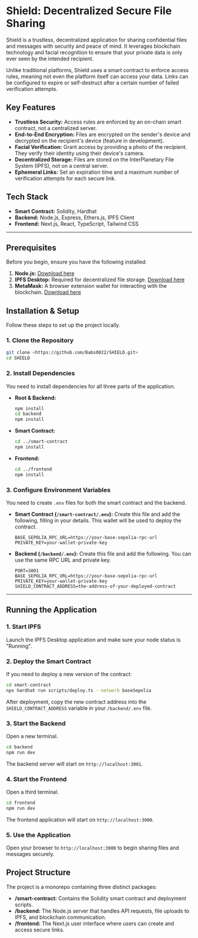 # Shield: Decentralized Secure File Sharing

Shield is a trustless, decentralized application for sharing confidential files and messages with security and peace of mind. It leverages blockchain technology and facial recognition to ensure that your private data is only ever seen by the intended recipient.

Unlike traditional platforms, Shield uses a smart contract to enforce access rules, meaning not even the platform itself can access your data. Links can be configured to expire or self-destruct after a certain number of failed verification attempts.

## Key Features

- **Trustless Security:** Access rules are enforced by an on-chain smart contract, not a centralized server.
- **End-to-End Encryption:** Files are encrypted on the sender's device and decrypted on the recipient's device (feature in development).
- **Facial Verification:** Grant access by providing a photo of the recipient. They verify their identity using their device's camera.
- **Decentralized Storage:** Files are stored on the InterPlanetary File System (IPFS), not on a central server.
- **Ephemeral Links:** Set an expiration time and a maximum number of verification attempts for each secure link.

## Tech Stack

- **Smart Contract:** Solidity, Hardhat
- **Backend:** Node.js, Express, Ethers.js, IPFS Client
- **Frontend:** Next.js, React, TypeScript, Tailwind CSS

---

## Prerequisites

Before you begin, ensure you have the following installed:

1.  **Node.js:** [Download here](https://nodejs.org/)
2.  **IPFS Desktop:** Required for decentralized file storage. [Download here](https://ipfs.io/desktop/)
3.  **MetaMask:** A browser extension wallet for interacting with the blockchain. [Download here](https://metamask.io/)

## Installation & Setup

Follow these steps to set up the project locally.

### 1. Clone the Repository

```bash
git clone <https://github.com/Babs0022/SHIELD.git>
cd SHIELD
```

### 2. Install Dependencies

You need to install dependencies for all three parts of the application.

- **Root & Backend:**
  ```bash
  npm install
  cd backend
  npm install
  ```

- **Smart Contract:**
  ```bash
  cd ../smart-contract
  npm install
  ```

- **Frontend:**
  ```bash
  cd ../frontend
  npm install
  ```

### 3. Configure Environment Variables

You need to create `.env` files for both the smart contract and the backend.

- **Smart Contract (`/smart-contract/.env`):**
  Create this file and add the following, filling in your details. This wallet will be used to deploy the contract.
  ```
  BASE_SEPOLIA_RPC_URL=https://your-base-sepolia-rpc-url
  PRIVATE_KEY=your-wallet-private-key
  ```

- **Backend (`/backend/.env`):**
  Create this file and add the following. You can use the same RPC URL and private key.
  ```
  PORT=3001
  BASE_SEPOLIA_RPC_URL=https://your-base-sepolia-rpc-url
  PRIVATE_KEY=your-wallet-private-key
  SHIELD_CONTRACT_ADDRESS=the-address-of-your-deployed-contract
  ```

---

## Running the Application

### 1. Start IPFS

Launch the IPFS Desktop application and make sure your node status is "Running".

### 2. Deploy the Smart Contract

If you need to deploy a new version of the contract:

```bash
cd smart-contract
npx hardhat run scripts/deploy.ts --network baseSepolia
```

After deployment, copy the new contract address into the `SHIELD_CONTRACT_ADDRESS` variable in your `/backend/.env` file.

### 3. Start the Backend

Open a new terminal.

```bash
cd backend
npm run dev
```

The backend server will start on `http://localhost:3001`.

### 4. Start the Frontend

Open a third terminal.

```bash
cd frontend
npm run dev
```

The frontend application will start on `http://localhost:3000`.

### 5. Use the Application

Open your browser to `http://localhost:3000` to begin sharing files and messages securely.

## Project Structure

The project is a monorepo containing three distinct packages:

- **/smart-contract:** Contains the Solidity smart contract and deployment scripts.
- **/backend:** The Node.js server that handles API requests, file uploads to IPFS, and blockchain communication.
- **/frontend:** The Next.js user interface where users can create and access secure links.

